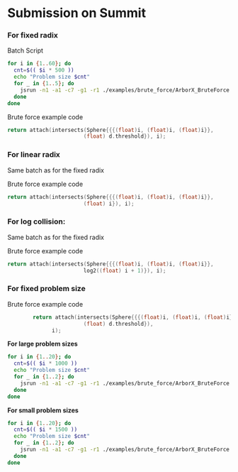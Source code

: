 # Submission on Summit

### For fixed radix

Batch Script
```bash
for i in {1..60}; do
  cnt=$(( $i * 500 ))
  echo "Problem size $cnt"
  for _ in {1..5}; do
    jsrun -n1 -a1 -c7 -g1 -r1 ./examples/brute_force/ArborX_BruteForce.exe -p $cnt -q $cnt -r 10 -t 100
  done
done
```
Brute force example code
```c++
return attach(intersects(Sphere{{{(float)i, (float)i, (float)i}},
                        (float) d.threshold}), i);
```

### For linear radix

Same batch as for the fixed radix

Brute force example code
```c++
return attach(intersects(Sphere{{{(float)i, (float)i, (float)i}},
                        (float) i}), i);
```

### For log collision:
Same batch as for the fixed radix

Brute force example code
```c++
return attach(intersects(Sphere{{{(float)i, (float)i, (float)i}},
                        log2((float) i + 1)}), i);
```

### For fixed problem size

Brute force example code
```c++
        return attach(intersects(Sphere{{{(float)i, (float)i, (float)i}},
                        (float) d.threshold}),
              i);
```

**For large problem sizes**
```bash
for i in {1..20}; do
  cnt=$(( $i * 1000 ))
  echo "Problem size $cnt"
  for _ in {1..2}; do
    jsrun -n1 -a1 -c7 -g1 -r1 ./examples/brute_force/ArborX_BruteForce.exe -p 100000 -q 100000 -r 10 -t $cnt
  done
done
```

**For small problem sizes**
```bash
for i in {1..20}; do
  cnt=$(( $i * 1500 ))
  echo "Problem size $cnt"
  for _ in {1..2}; do
    jsrun -n1 -a1 -c7 -g1 -r1 ./examples/brute_force/ArborX_BruteForce.exe -p 15000 -q 15000 -r 10 -t $cnt
  done
done
```
